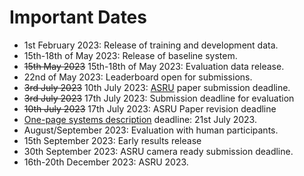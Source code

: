 # Important Dates

- 1st February 2023: Release of training and development data.
- 15th-18th of May 2023: Release of baseline system.
- ~~15th May 2023~~ 15th-18th of May 2023: Evaluation data release.
- 22nd of May 2023: Leaderboard open for submissions. 
- ~~3rd July 2023~~ 10th July 2023: [ASRU](http://www.asru2023.org/) paper submission deadline.
- ~~3rd July 2023~~ 17th July 2023: Submission deadline for evaluation
- ~~10th July 2023~~ 17th July 2023: ASRU Paper revision deadline
- [One-page systems description](https://challenge.cogmhear.org/#/getting-started/systems-description) deadline: 21st July 2023.
- August/September 2023: Evaluation with human participants.
- 15th September 2023: Early results release
- 30th September 2023: ASRU camera ready submission deadline. 
- 16th-20th December 2023: ASRU 2023.

